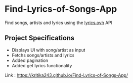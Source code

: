 # Find-Lyrics-of-Songs-App
Find songs, artists and lyrics using the [lyrics.ovh](https://lyrics.ovh) API

## Project Specifications

- Displays UI with song/artist as input
- Fetchs songs/artists and lyrics
- Added pagination
- Added get lyrics functionality

Link :  https://kritika243.github.io/Find-Lyrics-of-Songs-App/
